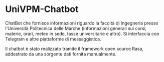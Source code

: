 # UniVPM-Chatbot

ChatBot che fornisce informazioni riguardo la facoltà di Ingegneria presso l'Università Politecnica delle Marche (informazioni generali sui corsi, materie, orari, meteo in sede, tasse universitarie e altro).
Si interfaccia con Telegram e altre piattaforme di messaggistica.

Il chatbot è stato realizzato tramite il framework open source Rasa, addestrato da una sorgente dati fornita manualmente.
